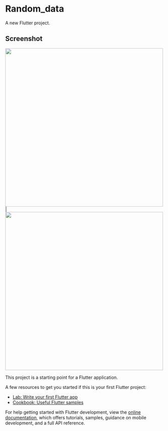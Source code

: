 # Random_data

A new Flutter project.

## Screenshot

<img src = "https://user-images.githubusercontent.com/121785230/236384811-4a885f11-1278-4228-bf88-0012d489492a.png" height = "500px"/> |
<img src = "https://user-images.githubusercontent.com/121785230/236385218-f0f1dc7d-8dce-4e5c-8db3-ac1d5ad2586c.png" height = "500px"/>

This project is a starting point for a Flutter application.

A few resources to get you started if this is your first Flutter project:

- [Lab: Write your first Flutter app](https://docs.flutter.dev/get-started/codelab)
- [Cookbook: Useful Flutter samples](https://docs.flutter.dev/cookbook)

For help getting started with Flutter development, view the
[online documentation](https://docs.flutter.dev/), which offers tutorials,
samples, guidance on mobile development, and a full API reference.

